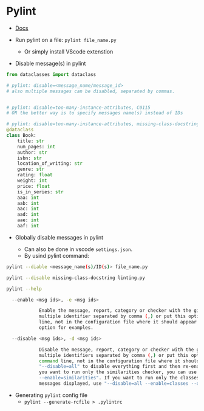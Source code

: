 # Pylint

- [Docs](https://pylint.readthedocs.io/en/latest/index.html)

- Run pylint on a file: `pylint file_name.py`
  - Or simply install VScode extenstion  

- Disable message(s) in pylint

```python
from dataclasses import dataclass

# pylint: disable=<message_name/message_id>
# also multiple messages can be disabled, separated by commas.


# pylint: disable=too-many-instance-attributes, C0115
# OR the better way is to specify messages name(s) instead of IDs

# pylint: disable=too-many-instance-attributes, missing-class-docstring
@dataclass
class Book:
    title: str
    num_pages: int
    author: str
    isbn: str
    location_of_writing: str
    genre: str
    rating: float
    weight: int
    price: float
    is_in_series: str
    aaa: int
    aab: int
    aac: int
    aad: int
    aae: int
    aaf: int
```


- Globally disable messages in pylint

  - Can also be done in vscode `settings.json`.
  - By usind pylint command:
  
```bash
pylint --diable <message_name(s)/ID(s)> file_name.py

pylint --disable missing-class-docstring linting.py
```


```bash
pylint --help

  --enable <msg ids>, -e <msg ids>

            Enable the message, report, category or checker with the given id(s). You can either give
            multiple identifier separated by comma (,) or put this option multiple time (only on the command
            line, not in the configuration file where it should appear only once). See also the "--disable"
            option for examples.

  --disable <msg ids>, -d <msg ids>

            Disable the message, report, category or checker with the given id(s). You can either give
            multiple identifiers separated by comma (,) or put this option multiple times (only on the
            command line, not in the configuration file where it should appear only once). You can also use
            "--disable=all" to disable everything first and then re-enable specific checks. For example, if
            you want to run only the similarities checker, you can use "--disable=all
            --enable=similarities". If you want to run only the classes checker, but have no Warning level
            messages displayed, use "--disable=all --enable=classes --disable=W".
```

- Generating `pylint` config file
  - `pylint --generate-rcfile > .pylintrc` 